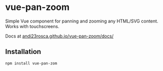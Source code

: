 # vue-pan-zoom

Simple Vue component for panning and zooming any HTML/SVG content.
Works with touchscreens.

Docs at [andi23rosca.github.io/vue-pan-zoom/docs/](https://andi23rosca.github.io/vue-pan-zoom/docs/)

## Installation

```
npm install vue-pan-zom
```

